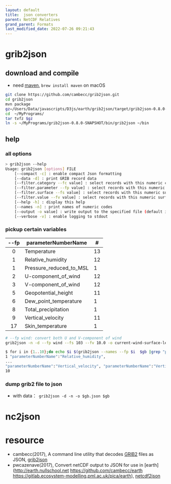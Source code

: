 ```yaml
---
layout: default
title:  json converters
parent: NetCDF Relatives
grand_parent: Formats
last_modified_date: 2022-07-26 09:21:43
---
```

# grib2json
## download and compile
- need [maven][maven], `brew install maven` on macOS

```bash
git clone https://github.com/cambecc/grib2json.git
cd grib2json
mvn package
gz=/Users/Data/javascripts/D3js/earth/grib2json/target/grib2json-0.8.0-SNAPSHOT.tar.gz
cd  ~/MyPrograms/
tar tvfz $gz
ln -s ~/MyPrograms/grib2json-0.8.0-SNAPSHOT/bin/grib2json ~/bin
```

## help

### all options

```bash
> grib2json --help
Usage: grib2json [options] FILE
	[--compact -c] : enable compact Json formatting
	[--data -d] : print GRIB record data
	[--filter.category --fc value] : select records with this numeric category
	[--filter.parameter --fp value] : select records with this numeric parameter
	[--filter.surface --fs value] : select records with this numeric surface type
	[--filter.value --fv value] : select records with this numeric surface value
	[--help -h] : display this help
	[--names -n] : print names of numeric codes
	[--output -o value] : write output to the specified file (default is stdout)
	[--verbose -v] : enable logging to stdout
```
### pickup certain variables

--fp|parameterNumberName|#
:-:|-|-
0|Temperature|13
1|Relative_humidity|12
1|Pressure_reduced_to_MSL|1
2|U-component_of_wind|12
3|V-component_of_wind|12
5|Geopotential_height|11
6|Dew_point_temperature|1
8|Total_precipitation|1
9|Vertical_velocity|11
17|Skin_temperature|1

```bash
# --fp wind: convert both U and V-component of wind
grib2json -n -d --fp wind --fs 103 --fv 10.0 -o current-wind-surface-level-cwb-3K.json $grb

$ for i in {1..10};do echo $i $(grib2json --names --fp $i  $gb |grep "parameterNumberName");done
1 "parameterNumberName":"Relative_humidity", 
...
"parameterNumberName":"Vertical_velocity", "parameterNumberName":"Vertical_velocity",
10
```

### dump grib2 file to json
- with data：` grib2json -d -n -o $gb.json $gb`

# nc2json

# resource
- cambecc(2017), A command line utility that decodes [GRIB2](http://en.wikipedia.org/wiki/GRIB) files as JSON, [grib2json](https://github.com/cambecc/grib2json)
- pwcazenave(2017), Convert netCDF output to JSON for use in [earth](http://earth.nullschool.net https://github.com/cambecc/earth https://gitlab.ecosystem-modelling.pml.ac.uk/pica/earth), [netcdf2json](https://github.com/pwcazenave/netcdf2json/blob/master/netcdf2json.py)


[maven]: <https://zh.wikipedia.org/zh-tw/Apache_Maven> "Apache Maven，是一個軟體（特別是Java軟體）專案管理及自動構建工具，由Apache軟體基金會所提供。基於專案物件模型（縮寫：POM）概念，Maven利用一個中央資訊片斷(pom.xml)能管理一個專案的構建、報告和文件等步驟。Maven也可被用於構建和管理各種專案，例如C#，Ruby，Scala和其他語言編寫的專案。Maven曾是Jakarta專案的子專案，現為由Apache軟體基金會主持的獨立Apache專案。"